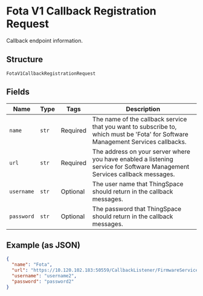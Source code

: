 
# Fota V1 Callback Registration Request

Callback endpoint information.

## Structure

`FotaV1CallbackRegistrationRequest`

## Fields

| Name | Type | Tags | Description |
|  --- | --- | --- | --- |
| `name` | `str` | Required | The name of the callback service that you want to subscribe to, which must be 'Fota' for Software Management Services callbacks. |
| `url` | `str` | Required | The address on your server where you have enabled a listening service for Software Management Services callback messages. |
| `username` | `str` | Optional | The user name that ThingSpace should return in the callback messages. |
| `password` | `str` | Optional | The password that ThingSpace should return in the callback messages. |

## Example (as JSON)

```json
{
  "name": "Fota",
  "url": "https://10.120.102.183:50559/CallbackListener/FirmwareServiceMessages.asmx",
  "username": "username2",
  "password": "password2"
}
```

